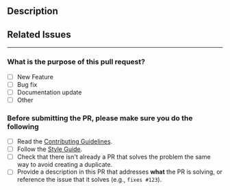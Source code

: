 <!--
Thank you for contributing!

Provide a brief summary of your changes in the title above.

Note: Don’t forget to delete placeholder text
-->

## Description

<!--
Provide a detailed description of the changes introduced by the pull request.
Include any relevant information about implementation details or dependencies.
-->

## Related Issues

<!-- List any related issues or pull requests that are being addressed by this pull request. -->

---

### What is the purpose of this pull request?

<!-- (Put an "X" next to an item) -->

- [ ] New Feature
- [ ] Bug fix
- [ ] Documentation update
- [ ] Other

### Before submitting the PR, please make sure you do the following

<!-- (Put an "X" next to an item) -->

- [ ] Read the [Contributing Guidelines](https://github.com/thisisclickstudio/tonight-vscode-theme/blob/main/CONTRIBUTING.md).
- [ ] Follow the [Style Guide](https://github.com/thisisclickstudio/tonight-vscode-theme/blob/main/CONTRIBUTING.md#style-guide).
- [ ] Check that there isn't already a PR that solves the problem the same way to avoid creating a duplicate.
- [ ] Provide a description in this PR that addresses **what** the PR is solving, or reference the issue that it solves (e.g., `fixes #123`).
